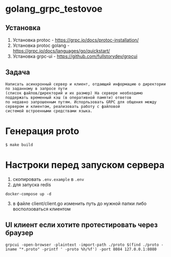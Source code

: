 # golang_grpc_testovoe

## Установка

1. Установка protoc - https://grpc.io/docs/protoc-installation/
2. Установка protoc golang - https://grpc.io/docs/languages/go/quickstart/
3. Установка grpc-ui - https://github.com/fullstorydev/grpcui

## Задача
```
Написать асинхронный сервер и клиент, отдающий информацию о директории по заданному в запросе пути 
(список файлов/директорий и их размер) На сервере необходимо поддержать временный кэш (в оперативной памяти) ответов 
по недавно запрошенным путям. Испорльзовать GRPC для общения между сервером и клиентом, реализовать работу с файловой 
системой встроенными средствами языка.
```
# Генерация proto
```shell
$ make build
```
# Настроки перед запуском сервера 
1. скопировать ``.env.example`` в ``.env``
2. для запуска redis  
```shell
docker-compose up -d
```
3. в файле client/client.go изменить путь до нужной папки либо восползоваться клиентом
## UI клиент если хотите протестировать через браузер
```shell
grpcui -open-browser -plaintext -import-path ./proto $(find ./proto -iname "*.proto" -printf ' -proto %h/%f') -port 8084 127.0.0.1:8080

```
